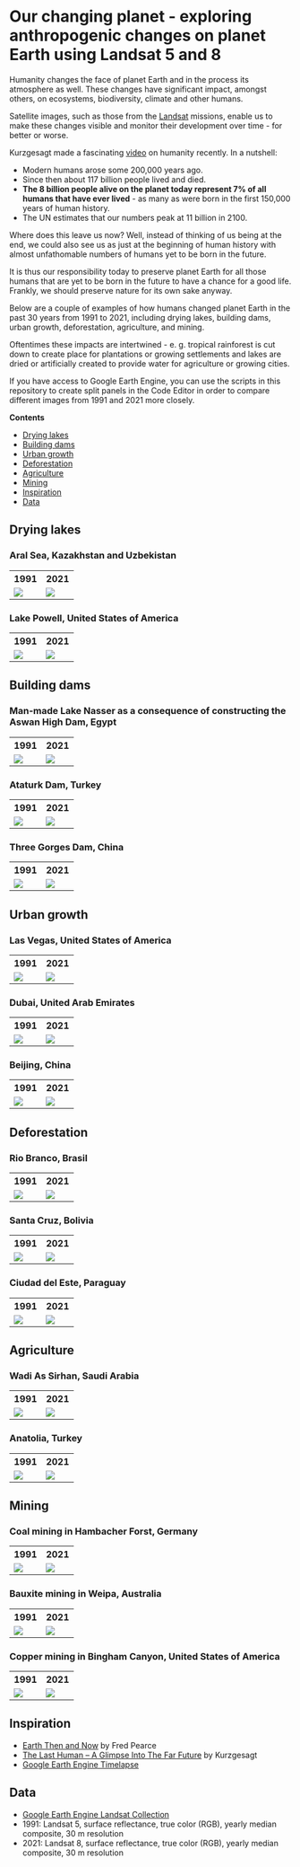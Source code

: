 # Our changing planet - exploring anthropogenic changes on planet Earth using Landsat 5 and 8

Humanity changes the face of planet Earth and in the process its atmosphere as well. These changes have significant impact, amongst others, on ecosystems, biodiversity, climate and other humans.

Satellite images, such as those from the [Landsat](https://landsat.gsfc.nasa.gov/) missions, enable us to make these changes visible and monitor their development over time - for better or worse.

Kurzgesagt made a fascinating [video](https://www.youtube.com/watch?v=LEENEFaVUzU) on humanity recently. In a nutshell:

- Modern humans arose some 200,000 years ago.
- Since then about 117 billion people lived and died.
- **The 8 billion people alive on the planet today represent 7% of all humans that have ever lived** - as many as were born in the first 150,000 years of human history.
- The UN estimates that our numbers peak at 11 billion in 2100.

Where does this leave us now? Well, instead of thinking of us being at the end, we could also see us as just at the beginning of human history with almost unfathomable numbers of humans yet to be born in the future.

It is thus our responsibility today to preserve planet Earth for all those humans that are yet to be born in the future to have a chance for a good life. Frankly, we should preserve nature for its own sake anyway.

Below are a couple of examples of how humans changed planet Earth in the past 30 years from 1991 to 2021, including drying lakes, building dams, urban growth, deforestation, agriculture, and mining.

Oftentimes these impacts are intertwined - e. g. tropical rainforest is cut down to create place for plantations or growing settlements and lakes are dried or artificially created to provide water for agriculture or growing cities.

If you have access to Google Earth Engine, you can use the scripts in this repository to create split panels in the Code Editor in order to compare different images from 1991 and 2021 more closely.

**Contents**

- [Drying lakes](#drying-lakes)
- [Building dams](#building-dams)
- [Urban growth](#urban-growth)
- [Deforestation](#deforestation)
- [Agriculture](#agriculture)
- [Mining](#mining)
- [Inspiration](#inspiration)
- [Data](#data)



## Drying lakes

### Aral Sea, Kazakhstan and Uzbekistan

<table>
	<tr>
		<th>1991</th>
		<th>2021</th>
	</tr>
	<tr>
		<td> <img src="images/aral_sea_1991.png" style="max-width:100%;height:auto" /> </td>
		<td> <img src="images/aral_sea_2021.png" style="max-width:100%;height:auto" /> </td>
	</tr>
</table>

### Lake Powell, United States of America

<table>
	<tr>
		<th>1991</th>
		<th>2021</th>
	</tr>
	<tr>
		<td> <img src="images/lake_powell_1991.png" style="max-width:100%;height:auto" /> </td>
		<td> <img src="images/lake_powell_2021.png" style="max-width:100%;height:auto" /> </td>
	</tr>
</table>



## Building dams

### Man-made Lake Nasser as a consequence of constructing the Aswan High Dam, Egypt

<table>
	<tr>
		<th>1991</th>
		<th>2021</th>
	</tr>
	<tr>
		<td> <img src="images/lake_nasser_1991.png" style="max-width:100%;height:auto" /> </td>
		<td> <img src="images/lake_nasser_2021.png" style="max-width:100%;height:auto" /> </td>
	</tr>
</table>

### Ataturk Dam, Turkey

<table>
	<tr>
		<th>1991</th>
		<th>2021</th>
	</tr>
	<tr>
		<td> <img src="images/ataturk_dam_1991.png" style="max-width:100%;height:auto" /> </td>
		<td> <img src="images/ataturk_dam_2021.png" style="max-width:100%;height:auto" /> </td>
	</tr>
</table>

### Three Gorges Dam, China

<table>
	<tr>
		<th>1991</th>
		<th>2021</th>
	</tr>
	<tr>
		<td> <img src="images/three_gorges_dam_1991.png" style="max-width:100%;height:auto" /> </td>
		<td> <img src="images/three_gorges_dam_2021.png" style="max-width:100%;height:auto" /> </td>
	</tr>
</table>



## Urban growth

### Las Vegas, United States of America

<table>
	<tr>
		<th>1991</th>
		<th>2021</th>
	</tr>
	<tr>
		<td> <img src="images/las_vegas_1991.png" style="max-width:100%;height:auto" /> </td>
		<td> <img src="images/las_vegas_2021.png" style="max-width:100%;height:auto" /> </td>
	</tr>
</table>

### Dubai, United Arab Emirates

<table>
	<tr>
		<th>1991</th>
		<th>2021</th>
	</tr>
	<tr>
		<td> <img src="images/dubai_1991.png" style="max-width:100%;height:auto" /> </td>
		<td> <img src="images/dubai_2021.png" style="max-width:100%;height:auto" /> </td>
	</tr>
</table>

### Beijing, China

<table>
	<tr>
		<th>1991</th>
		<th>2021</th>
	</tr>
	<tr>
		<td> <img src="images/beijing_1991.png" style="max-width:100%;height:auto" /> </td>
		<td> <img src="images/beijing_2021.png" style="max-width:100%;height:auto" /> </td>
	</tr>
</table>



## Deforestation

### Rio Branco, Brasil

<table>
	<tr>
		<th>1991</th>
		<th>2021</th>
	</tr>
	<tr>
		<td> <img src="images/rio_branco_1991.png" style="max-width:100%;height:auto" /> </td>
		<td> <img src="images/rio_branco_2021.png" style="max-width:100%;height:auto" /> </td>
	</tr>
</table>

### Santa Cruz, Bolivia

<table>
	<tr>
		<th>1991</th>
		<th>2021</th>
	</tr>
	<tr>
		<td> <img src="images/santa_cruz_1991.png" style="max-width:100%;height:auto" /> </td>
		<td> <img src="images/santa_cruz_2021.png" style="max-width:100%;height:auto" /> </td>
	</tr>
</table>

### Ciudad del Este, Paraguay

<table>
	<tr>
		<th>1991</th>
		<th>2021</th>
	</tr>
	<tr>
		<td> <img src="images/ciudad_del_este_1991.png" style="max-width:100%;height:auto" /> </td>
		<td> <img src="images/ciudad_del_este_2021.png" style="max-width:100%;height:auto" /> </td>
	</tr>
</table>

## Agriculture

### Wadi As Sirhan, Saudi Arabia

<table>
	<tr>
		<th>1991</th>
		<th>2021</th>
	</tr>
	<tr>
		<td> <img src="images/wadi_as_sirhan_1991.png" style="max-width:100%;height:auto" /> </td>
		<td> <img src="images/wadi_as_sirhan_2021.png" style="max-width:100%;height:auto" /> </td>
	</tr>
</table>

### Anatolia, Turkey

<table>
	<tr>
		<th>1991</th>
		<th>2021</th>
	</tr>
	<tr>
		<td> <img src="images/anatolia_1991.png" style="max-width:100%;height:auto" /> </td>
		<td> <img src="images/anatolia_2021.png" style="max-width:100%;height:auto" /> </td>
	</tr>
</table>

## Mining

### Coal mining in Hambacher Forst, Germany

<table>
	<tr>
		<th>1991</th>
		<th>2021</th>
	</tr>
	<tr>
		<td> <img src="images/hambacher_forst_1991.png" style="max-width:100%;height:auto" /> </td>
		<td> <img src="images/hambacher_forst_2021.png" style="max-width:100%;height:auto" /> </td>
	</tr>
</table>

### Bauxite mining in Weipa, Australia

<table>
	<tr>
		<th>1991</th>
		<th>2021</th>
	</tr>
	<tr>
		<td> <img src="images/weipa_1991.png" style="max-width:100%;height:auto" /> </td>
		<td> <img src="images/weipa_2021.png" style="max-width:100%;height:auto" /> </td>
	</tr>
</table>

### Copper mining in Bingham Canyon, United States of America

<table>
	<tr>
		<th>1991</th>
		<th>2021</th>
	</tr>
	<tr>
		<td> <img src="images/bingham_canyon_1991.png" style="max-width:100%;height:auto" /> </td>
		<td> <img src="images/bingham_canyon_2021.png" style="max-width:100%;height:auto" /> </td>
	</tr>
</table>



## Inspiration

- [Earth Then and Now](https://www.goodreads.com/book/show/27303880-earth-then-and-now) by Fred Pearce
- [The Last Human – A Glimpse Into The Far Future](https://www.youtube.com/watch?v=LEENEFaVUzU) by Kurzgesagt
- [Google Earth Engine Timelapse](https://earthengine.google.com/timelapse)



## Data

- [Google Earth Engine Landsat Collection](https://developers.google.com/earth-engine/datasets/catalog/landsat)
- 1991: Landsat 5, surface reflectance, true color (RGB), yearly median composite, 30 m resolution
- 2021: Landsat 8, surface reflectance, true color (RGB), yearly median composite, 30 m resolution